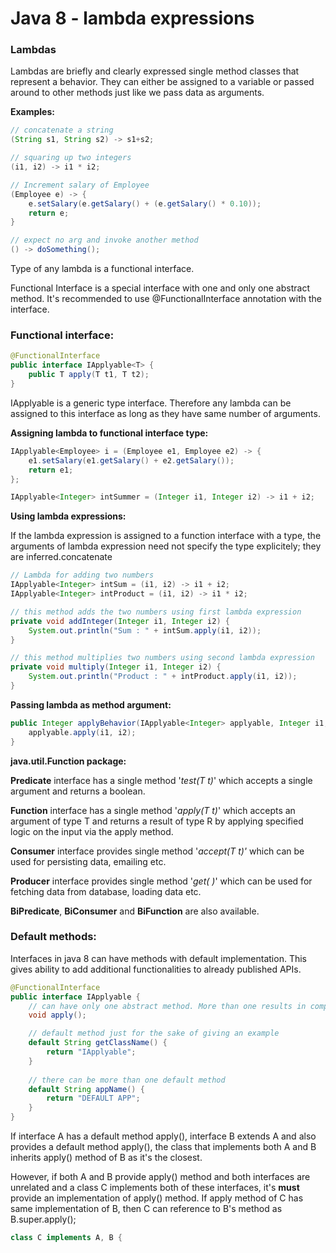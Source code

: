# Java 8 - lambda expressions

### Lambdas

Lambdas are briefly and clearly expressed single method classes that represent a behavior.  They can either be assigned to a variable or passed around to other methods just like we pass data as arguments.

**Examples:**

```java
// concatenate a string
(String s1, String s2) -> s1+s2; 

// squaring up two integers
(i1, i2) -> i1 * i2;

// Increment salary of Employee 
(Employee e) -> {    
    e.setSalary(e.getSalary() + (e.getSalary() * 0.10));
    return e;
}

// expect no arg and invoke another method
() -> doSomething(); 
```

Type of any lambda is a functional interface.

Functional Interface is a special interface with one and only one abstract method. It's recommended to use @FunctionalInterface annotation with the interface.

### Functional interface:

```java
@FunctionalInterface
public interface IApplyable<T> {
    public T apply(T t1, T t2);
} 
```

IApplyable is a generic type interface. Therefore any lambda can be assigned to this interface as long as they have same number of arguments.

**Assigning lambda to functional interface type:**

```java
IApplyable<Employee> i = (Employee e1, Employee e2) -> {    
    e1.setSalary(e1.getSalary() + e2.getSalary());    
    return e1;
};

IApplyable<Integer> intSummer = (Integer i1, Integer i2) -> i1 + i2;  
```

**Using lambda expressions:**

If the lambda expression is assigned to a function interface with a type, the arguments of lambda expression need not specify the type explicitely; they are inferred.concatenate

```java
// Lambda for adding two numbers
IApplyable<Integer> intSum = (i1, i2) -> i1 + i2;
IApplyable<Integer> intProduct = (i1, i2) -> i1 * i2;

// this method adds the two numbers using first lambda expression
private void addInteger(Integer i1, Integer i2) {
    System.out.println("Sum : " + intSum.apply(i1, i2));
} 

// this method multiplies two numbers using second lambda expression
private void multiply(Integer i1, Integer i2) {
    System.out.println("Product : " + intProduct.apply(i1, i2));
} 
```

**Passing lambda as method argument:**

```java
public Integer applyBehavior(IApplyable<Integer> applyable, Integer i1, Integer i2) {
    applyable.apply(i1, i2);
} 
```

**java.util.Function package:**

**Predicate** interface has a single method '_test\(T t\)_' which accepts a single argument and returns a boolean.

**Function** interface has a single method '_apply\(T t\)_' which accepts an argument of type T and returns a result of type R by applying specified logic on the input via the apply method.

**Consumer** interface provides single method '_accept\(T t\)'_ which can be used for persisting data, emailing etc.

**Producer** interface provides single method '_get\( \)_' which can be used for fetching data from database, loading data etc.

**BiPredicate**, **BiConsumer** and **BiFunction** are also available.

### Default methods:

Interfaces in java 8 can have methods with default implementation. This gives ability to add additional functionalities to already published APIs.

```java
@FunctionalInterface
public interface IApplyable {
    // can have only one abstract method. More than one results in compilation error.
    void apply();

    // default method just for the sake of giving an example
    default String getClassName() {
        return "IApplyable";
    }
 
    // there can be more than one default method
    default String appName() {
        return "DEFAULT APP";
    }
}
```
If interface A has a default method apply(), interface B extends A and also provides a default method apply(), the class that implements both A and B inherits apply() method of B as it's the closest.

However, if both A and B provide apply() method and both interfaces are unrelated and a class C implements both of these interfaces, it's **must** provide an implementation of apply() method. If apply method of C has same implementation of B, then C can reference to B's method as B.super.apply();

```java
class C implements A, B {
